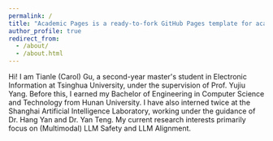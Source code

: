 ```yaml
---
permalink: /
title: "Academic Pages is a ready-to-fork GitHub Pages template for academic personal websites"
author_profile: true
redirect_from: 
  - /about/
  - /about.html
---
```


Hi! I am Tianle (Carol) Gu, a second-year master's student in Electronic Information at Tsinghua University, under the supervision of Prof. Yujiu Yang. Before this, I earned my Bachelor of Engineering in Computer Science and Technology from Hunan University. I have also interned twice at the Shanghai Artificial Intelligence Laboratory, working under the guidance of Dr. Hang Yan and Dr. Yan Teng. My current research interests primarily focus on (Multimodal) LLM Safety and LLM Alignment.
